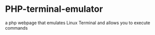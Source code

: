 # PHP-terminal-emulator
a php webpage that emulates Linux Terminal and allows you to execute commands
